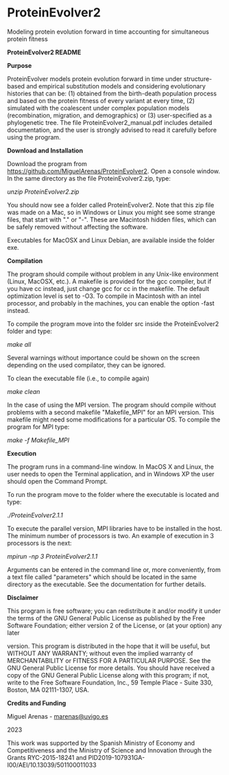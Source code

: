 # ProteinEvolver2
Modeling protein evolution forward in time accounting for simultaneous protein fitness

**ProteinEvolver2 README**




**Purpose**

ProteinEvolver models protein evolution forward in time under structure-based and empirical substitution models and considering evolutionary histories that can be: (1) obtained from the birth-death population process and based on the protein fitness of every variant at every time, (2) simulated with the coalescent under complex population models (recombination, migration, and demographics) or (3) user-specified as a phylogenetic tree. The file ProteinEvolver2_manual.pdf includes detailed documentation, and the user is strongly advised to read it carefully before using the program.

**Download and Installation**

Download the program from https://github.com/MiguelArenas/ProteinEvolver2. Open a console window. In the same directory as the file ProteinEvolver2.zip, type:

_unzip ProteinEvolver2.zip_

You should now see a folder called ProteinEvolver2. Note that this zip file was made on a Mac, so in Windows or Linux you might see some strange files, that start with "." or "-". These are Macintosh hidden files, which can be safely removed without affecting the software.

Executables for MacOSX and Linux Debian, are available inside the folder exe.

**Compilation**

The program should compile without problem in any Unix-like environment (Linux, MacOSX, etc.). A makefile is provided for the gcc compiler, but if you have cc instead, just change gcc for cc in the makefile. The default optimization level is set to -O3. To compile in Macintosh with an intel processor, and probably in the machines, you can enable the option -fast instead.

To compile the program move into the folder src inside the ProteinEvolver2 folder and type:

_make all_

Several warnings without importance could be shown on the screen depending on the used compilator, they can be ignored.

To clean the executable file (i.e., to compile again)

_make clean_

In the case of using the MPI version. The program should compile without problems with a second makefile "Makefile_MPI" for an MPI version. This makefile might need some modifications for a particular OS. To compile the program for MPI type:

_make -f Makefile_MPI_


**Execution**

The program runs in a command-line window. In MacOS X and Linux, the user needs to open the Terminal application, and in Windows XP the user should open the Command Prompt.

To run the program move to the folder where the executable is located and type:

_./ProteinEvolver2.1.1_

To execute the parallel version, MPI libraries have to be installed in the host. The minimum number of processors is two. An example of execution in 3 processors is the next:

_mpirun -np 3 ProteinEvolver2.1.1_

Arguments can be entered in the command line or, more conveniently, from a text file called "parameters" which should be located in the same directory as the executable. See the documentation for further details.


**Disclaimer**

This program is free software; you can redistribute it and/or modify it under the terms of the GNU General Public License as published by the Free Software Foundation; either version 2 of the License, or (at your option) any later 

version. This program is distributed in the hope that it will be useful, but WITHOUT ANY WARRANTY; without even the implied warranty of MERCHANTABILITY or FITNESS FOR A PARTICULAR PURPOSE. See the GNU General Public License for more details. You should have received a copy of the GNU General Public License along with this program; if not, write to the Free Software Foundation, Inc., 59 Temple Place - Suite 330, Boston, MA 02111-1307, USA.



**Credits and Funding**

Miguel Arenas - marenas@uvigo.es

2023

This work was supported by the Spanish Ministry of Economy and Competitiveness and the Ministry of Science and Innovation through the Grants RYC-2015-18241 and PID2019-107931GA-I00/AEI/10.13039/501100011033


